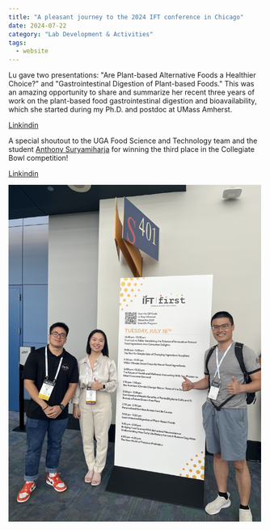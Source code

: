 ```yaml
---
title: "A pleasant journey to the 2024 IFT conference in Chicago"
date: 2024-07-22
category: "Lab Development & Activities"
tags:
  - website
---
```


Lu gave two presentations: "Are Plant-based Alternative Foods a Healthier Choice?" 
and "Gastrointestinal Digestion of Plant-based Foods." 
This was an amazing opportunity to share and summarize her recent three years of work 
on the plant-based food gastrointestinal digestion and bioavailability, 
which she started during my Ph.D. and postdoc at UMass Amherst.

[Linkindin](https://www.linkedin.com/posts/hualu-lu-zhou-955506171_iftfirst-plant-activity-7219769522746994688-wEn2?utm_source=share&utm_medium=member_desktop)
 
A special shoutout to the UGA Food Science and Technology team and 
the student [Anthony Suryamiharja](https://stevanusa95.wixsite.com/anthonysuryamiharja) 
for winning the third place in the Collegiate Bowl competition!

[Linkindin](https://www.linkedin.com/posts/anthonysuryamiharja_iftfirst-plant-activity-7219805599843143680-zVvj?utm_source=share&utm_medium=member_desktop)

<img src="/images/IFT2024_lab.jpg" width='500'/>
